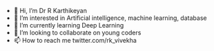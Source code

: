 - 👋 Hi, I’m Dr R Karthikeyan
- 👀 I’m interested in Artificial intelligence, machine learning, database
- 🌱 I’m currently learning Deep Learning
- 💞️ I’m looking to collaborate on young coders
- 📫 How to reach me twitter.com/rk_vivekha

<!---
karthic78/karthic78 is a ✨ special ✨ repository because its `README.md` (this file) appears on your GitHub profile.
You can click the Preview link to take a look at your changes.
--->
